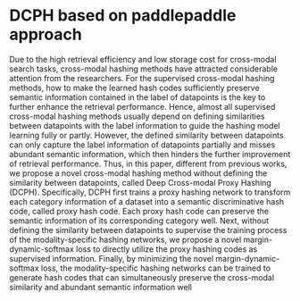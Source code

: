 # DCPH based on paddlepaddle approach

Due to the high retrieval efficiency and low storage cost for cross-modal search tasks, cross-modal hashing methods have attracted considerable attention from the researchers. For the supervised cross-modal hashing methods, how to make the learned
hash codes sufficiently preserve semantic information contained in the label of datapoints is the key to further enhance the retrieval performance. Hence, almost all supervised cross-modal hashing methods usually depend on defining similarities between datapoints
with the label information to guide the hashing model learning fully or partly. However, the defined similarity between datapoints can only capture the label information of datapoints partially and misses abundant semantic information, which then hinders the further
improvement of retrieval performance. Thus, in this paper, different from previous works, we propose a novel cross-modal hashing method without defining the similarity between datapoints, called Deep Cross-modal Proxy Hashing (DCPH). Specifically, DCPH first
trains a proxy hashing network to transform each category information of a dataset into a semantic discriminative hash code, called proxy hash code. Each proxy hash code can preserve the semantic information of its corresponding category well. Next, without
defining the similarity between datapoints to supervise the training process of the modality-specific hashing networks, we propose a novel margin-dynamic-softmax loss to directly utilize the proxy hashing codes as supervised information. Finally, by minimizing the
novel margin-dynamic-softmax loss, the modality-specific hashing networks can be trained to generate hash codes that can simultaneously preserve the cross-modal similarity and abundant semantic information well
